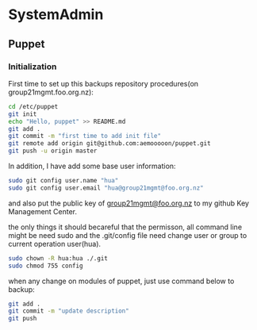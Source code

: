 # SystemAdmin
## Puppet
### Initialization
First time to set up this backups repository procedures(on group21mgmt.foo.org.nz): <br>

```bash
cd /etc/puppet
git init
echo "Hello, puppet" >> README.md
git add .
git commit -m "first time to add init file"
git remote add origin git@github.com:aemooooon/puppet.git
git push -u origin master
```

In addition, I have add some base user information: <br>

```bash
sudo git config user.name "hua" 
sudo git config user.email "hua@group21mgmt@foo.org.nz"
```
and also put the public key of group21mgmt@foo.org.nz to my github Key Management Center.

the only things it should becareful that the permisson, all command line might be need sudo and the .git/config file need change user or group to current operation user(hua).

```bash
sudo chown -R hua:hua ./.git
sudo chmod 755 config
```

when any change on modules of puppet, just use command below to backup: <br>

```bash
git add .
git commit -m "update description"
git push
```

